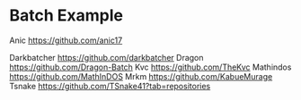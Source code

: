 # Batch Example

 Anic https://github.com/anic17
 
 Darkbatcher https://github.com/darkbatcher
 Dragon https://github.com/Dragon-Batch
 Kvc  https://github.com/TheKvc
 Mathindos https://github.com/MathInDOS
 Mrkm https://github.com/KabueMurage
 Tsnake https://github.com/TSnake41?tab=repositories

